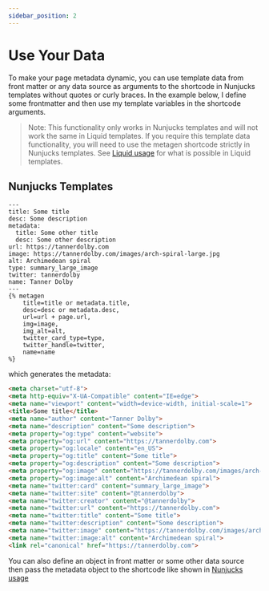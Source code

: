 ```yaml
---
sidebar_position: 2
---
```


# Use Your Data
To make your page metadata dynamic, you can use template data from front matter or any data source as arguments to the shortcode in Nunjucks templates without quotes or curly braces. In the example below, I define some frontmatter and then use my template variables in the shortcode arguments.

> Note: This functionality only works in Nunjucks templates and will not work the same in Liquid templates. If you require this template data functionality, you will need to use the metagen shortcode strictly in Nunjucks templates. See [Liquid usage](/docs/eleventy/plugin-usage#liquid-usage) for what is possible in Liquid templates.

## Nunjucks Templates

```njk
---
title: Some title
desc: Some description
metadata:
  title: Some other title
  desc: Some other description
url: https://tannerdolby.com
image: https://tannerdolby.com/images/arch-spiral-large.jpg
alt: Archimedean spiral
type: summary_large_image 
twitter: tannerdolby
name: Tanner Dolby
---
{% metagen
    title=title or metadata.title,
    desc=desc or metadata.desc,
    url=url + page.url,
    img=image,
    img_alt=alt,
    twitter_card_type=type,
    twitter_handle=twitter,
    name=name
%}
```

which generates the metadata:

```html
<meta charset="utf-8">
<meta http-equiv="X-UA-Compatible" content="IE=edge">
<meta name="viewport" content="width=device-width, initial-scale=1">
<title>Some title</title>
<meta name="author" content="Tanner Dolby">
<meta name="description" content="Some description">
<meta property="og:type" content="website">
<meta property="og:url" content="https://tannerdolby.com">
<meta property="og:locale" content="en_US">
<meta property="og:title" content="Some title">
<meta property="og:description" content="Some description">
<meta property="og:image" content="https://tannerdolby.com/images/arch-spiral-large.jpg">
<meta property="og:image:alt" content="Archimedean spiral">
<meta name="twitter:card" content="summary_large_image">
<meta name="twitter:site" content="@tannerdolby">
<meta name="twitter:creator" content="@tannerdolby">
<meta name="twitter:url" content="https://tannerdolby.com">
<meta name="twitter:title" content="Some title">
<meta name="twitter:description" content="Some description">
<meta name="twitter:image" content="https://tannerdolby.com/images/arch-spiral-large.jpg">
<meta name="twitter:image:alt" content="Archimedean spiral">
<link rel="canonical" href="https://tannerdolby.com">
```

You can also define an object in front matter or some other data source then pass the metadata object to the shortcode like shown in [Nunjucks usage](/docs/eleventy/plugin-usage#nunjucks-usage)